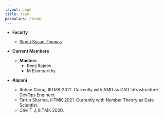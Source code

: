 ```yaml
---
layout: page
title: Team
permalink: /team/
---
```

* **Faculty**
  <br/>
  * [Sinnu Susan Thomas](https://sinnuthomas.github.io/bio/)

* **Current Members**
  <br/>
  * **Masters**
    <br/>
    * Renij Rajeev 
    * M Elamparithy
  
* **Alumni**
  <br/>  
  * Rohan Giriraj, IIITMK 2021. Currently with AMD as CAD Infrastructure DevOps Engineer. 
  * Tarun Sharma, IIITMK 2021. Currently with Number Theory as Data Scientist.
  * Olivi T J, IIITMK 2020. 
